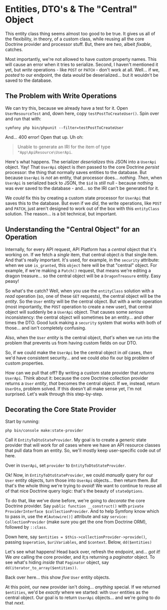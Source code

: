 # Entities, DTO's & The "Central" Object

This entity class thing seems almost too good to be true. It gives us all of the
flexibility, in theory, of a custom class, while reusing all the core Doctrine
provider and processor stuff. But, there are *two*, albeit *fixable*, catches.

Most importantly, we're not allowed to have custom property names. This will cause
an error when it tries to serialize. Second, I haven't mentioned it yet, but
*write* operations - like `POST` or `PATCH` - don't work at all. Well... if we,
*posted* to our endpoint, the data *would* be deserialized... but it wouldn't be
saved to the database.

## The Problem with Write Operations

We can try this, because we already have a test for it. Open `UserResourceTest`
and, down here, copy `testPostToCreateUser()`. Spin over and run that with:


```terminal
symfony php bin/phpunit --filter=testPostToCreateUser
```

And... 400 error! Open that up. Uh oh:

> Unable to generate an IRI for the item of type `"App\ApiResource\UserApi`.

Here's what happens. The serializer *deserializes* this JSON into a `UserApi` object.
Yay! That `UserApi` object is *then* passed to the core Doctrine *persist* processor:
the thing that normally saves entities to the database. But because `UserApi` is
*not* an entity, that processor does... *nothing*. *Then*, when `UserApi` is
serialized back to JSON, the `$id` is *still* null - because nothing was ever saved
to the database - and... so the IRI can't be generated for it.

We *could* fix this by creating a custom state processor for `UserApi` that saves
this to the database. But even if we *did*, the write operations, like `POST` and
`PATCH`, just aren't designed to work out of the box with this `entityClass` solution.
The reason... is a bit technical, but important.

## Understanding the "Central Object" for an Operation

Internally, for every API request, API Platform has a *central* object that it's
working on. If we fetch a *single* item, that central object *is* that single
item. And that's really important. It's used, for example, in the `security`
attribute: when we use `is_granted`, this `object` here will be that "central" object.
For example, if we're making a `Patch()` request, that means we're editing a dragon
treasure... so the central object will be a `DragonTreasure` entity. Easy peasy!

So what's the catch? Well, when you use the `entityClass` solution with a *read*
operation (so, one of these `GET` requests), the central object will be the
*entity*. So the `User` entity will be the central object. But with a *write*
operation (most importantly, the `POST` operation to create a new user), that central
object will suddenly be a `UserApi` object. That causes some *serious* inconsistency:
the central object will sometimes be an entity... and other times the DTO. Good
luck making a `security` system that works with both of those... and isn't
completely confusing.

Also, when the `User` *entity* is the central object, *that's* when we run into
the problem that prevents us from having custom fields on our DTO.

So, if we could make the `UserApi` be the central object in *all* cases, *then*
we'd have consistent security... and we could *also* fix our big problem of
custom properties.

How can we pull that off? By writing a custom state provider that *returns*
`UserApi`. Think about it: because the core Doctrine collection provider returns a
`User` *entity*, *that* becomes the central object. If we, instead, return `UserDto`,
problem solved. If this doesn't all make sense yet, I'm not surprised. Let's walk
through this step-by-step.

## Decorating the Core State Provider

Start by running:

```terminal
php bin/console make:state-provider
```

Call it `EntityToDtoStateProvider`. My goal is to create a *generic* state provider
that will work for *all* cases where we have an API resource classes that pull data
from an entity. So, we'll mostly keep user-specific code out of here.

Over in `UserApi`, set `provider` to `EntityToDtoStateProvider`.

Ok! Now, in `EntityToDtoStateProvider`, we could *manually* query for our `User`
entity objects, turn those into `UserApi` objects... then return them. *But* that's
the whole thing we're trying to *avoid*! We want to continue to reuse all of that
nice Doctrine query logic: that's the beauty of `stateOptions`.

To do that, like we've done before, we're going to *decorate* the core Doctrine
provider. Say `public function __construct()` with
`private ProviderInterface $collectionProvider`. And to help Symfony know which to
pass in, use the `#[Autowire()]` attribute and say `service: CollectionProvider`
(make sure you get the one from Doctrine ORM), followed by `::class`.

Down here, say `$entities = $this->collectionProvider->provide()`, passing
`$operation`, `$uriVariables`, and `$context`. Below, `dd($entities)`

Let's see what happens! Head back over, refresh the endpoint, and... *got it*! We
*are* calling the core provider, and it;s returning a *paginator* object. To see
what's hiding *inside* that `Paginator` object, say
`dd(iterator_to_array($entities))`.

Back over here... this show *five* `User` entity objects.

At this point, our new provider isn't doing... *anything* special. If we returned
`$entities`, we'd be *exactly* where we started: with `User` entities as the
central object. Our goal is to return `UserApi` objects... and we're going to do
that *next*.

